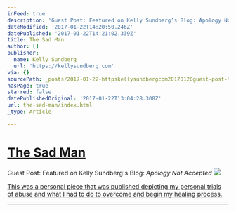 ```yaml
---
inFeed: true
description: 'Guest Post: Featured on Kelly Sundberg’s Blog: Apology Not Accepted'
dateModified: '2017-01-22T14:20:50.246Z'
datePublished: '2017-01-22T14:21:02.339Z'
title: The Sad Man
author: []
publisher:
  name: Kelly Sundberg
  url: 'https://kellysundberg.com'
via: {}
sourcePath: _posts/2017-01-22-httpskellysundbergcom20170120guest-post-the-sad-man.md
hasPage: true
starred: false
datePublishedOriginal: '2017-01-22T13:04:28.308Z'
url: the-sad-man/index.html
_type: Article

---
```

# [The Sad Man][0]

Guest Post: Featured on Kelly Sundberg's Blog: _Apology Not Accepted_
![](https://s3-us-west-2.amazonaws.com/the-grid-img/p/4d0fcc24e3e318edda5643546e69565331479a1d.jpg)

[This was a personal piece that was published depicting my personal trials of abuse and what I had to do to overcome and begin my healing process.][0]

---



[0]: https://kellysundberg.com/2017/01/20/guest-post-the-sad-man/ "The Sad Man"